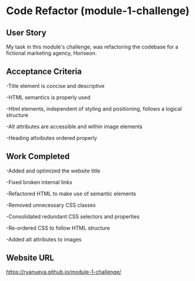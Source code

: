 # Code Refactor (module-1-challenge)

## User Story
My task in this module's challenge, was refactoring the codebase for a fictional marketing agency, Horiseon.

## Acceptance Criteria
-Title element is concise and descriptive

-HTML semantics is properly used

-Html elements, independent of styling and positioning, follows a logical structure

-Alt attributes are accessible and within image elements

-Heading attoibutes ordered properly

## Work Completed
-Added and optimized the website title

-Fixed broken internal links

-Refactored HTML to make use of semantic elements

-Removed unnecessary CSS classes

-Consolidated redundant CSS selectors and properties

-Re-ordered CSS to follow HTML structure

-Added alt attributes to images

## Website URL 
https://ryanueva.github.io/module-1-challenge/

